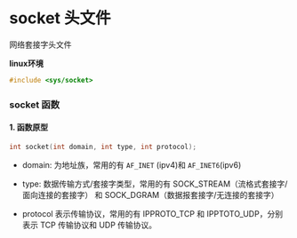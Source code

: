 # socket 头文件

网络套接字头文件

**linux环境**

```c++
#include <sys/socket>
```

### socket 函数

#### 1. 函数原型

```c++
int socket(int domain, int type, int protocol);
```

*   domain: 为地址族，常用的有 `AF_INET` (ipv4)和 `AF_INET6`(ipv6)

*   type: 数据传输方式/套接字类型，常用的有 SOCK_STREAM（流格式套接字/面向连接的套接字） 和 SOCK_DGRAM（数据报套接字/无连接的套接字）
*    protocol 表示传输协议，常用的有 IPPROTO_TCP 和 IPPTOTO_UDP，分别表示 TCP 传输协议和 UDP 传输协议。